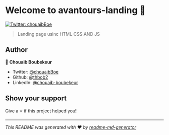 # Welcome to avantours-landing 👋
[![Twitter: chouaibBoe](https://img.shields.io/twitter/follow/chouaibBoe.svg?style=social)](https://twitter.com/chouaibBoe)

> Landing page usinc  HTML  CSS AND JS

## Author

👤 **Chouaib Boubekeur**

* Twitter: [@chouaibBoe](https://twitter.com/chouaibBoe)
* Github: [@thbob2](https://github.com/thbob2)
* LinkedIn: [@chouaib-boubekeur](https://linkedin.com/in/chouaib-boubekeur)

## Show your support

Give a ⭐️ if this project helped you!


***
_This README was generated with ❤️ by [readme-md-generator](https://github.com/kefranabg/readme-md-generator)_